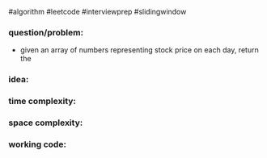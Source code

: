 #algorithm
#leetcode
#interviewprep
#slidingwindow

### question/problem: 
- given an array of numbers representing stock price on each day, return the 
### idea:

### time complexity:

### space complexity:

### working code:
``` python

```

